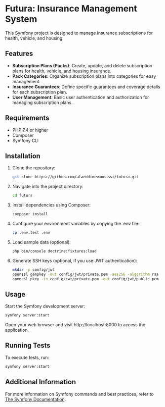 # Futura: Insurance Management System

This Symfony project is designed to manage insurance subscriptions for health, vehicle, and housing.

## Features

- **Subscription Plans (Packs)**: Create, update, and delete subscription plans for health, vehicle, and housing insurance.
- **Pack Categories**: Organize subscription plans into categories for easy management.
- **Insurance Guarantees**: Define specific guarantees and coverage details for each subscription plan.
- **User Management**: Basic user authentication and authorization for managing subscription plans.

## Requirements

- PHP 7.4 or higher
- Composer
- Symfony CLI

## Installation

1. Clone the repository:

   ```bash
   git clone https://github.com/alaeddinewannassi/futura.git

2. Navigate into the project directory:
    ```bash
   cd futura
3. Install dependencies using Composer:
    ```bash
   composer install
4. Configure your environment variables by copying the .env file:
    ```bash
   cp .env.test .env
5. Load sample data (optional):
    ```bash
   php bin/console doctrine:fixtures:load
6. Generate SSH keys (optional, if you use JWT authentication):
    ```bash
   mkdir -p config/jwt
   openssl genpkey -out config/jwt/private.pem -aes256 -algorithm rsa -pkeyopt rsa_keygen_bits:4096
   openssl pkey -in config/jwt/private.pem -out config/jwt/public.pem -pubout

## Usage
Start the Symfony development server:
```bash
symfony server:start
```
Open your web browser and visit http://localhost:8000 to access the application.

## Running Tests
To execute tests, run:
```bash
symfony server:start
```

## Additional Information
For more information on Symfony commands and best practices, refer to [The Symfony Documentation](https://symfony.com/doc/current/index.html).


